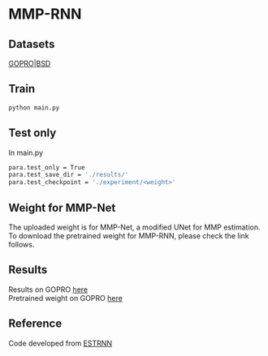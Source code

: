 # MMP-RNN 
## Datasets
[GOPRO](https://drive.google.com/file/d/1rDnbQV_YJtnAAXSG44lUWD_QzxQ9ppgL/view?usp=sharing)|[BSD](https://drive.google.com/file/d/1L6xHO9EPTk6LMEw_zs2suGWY56kNJas4/view?usp=sharing)
## Train
```bash
python main.py
```
## Test only
In main.py
```bash
para.test_only = True
para.test_save_dir = './results/'
para.test_checkpoint = './experiment/<weight>'
```
## Weight for MMP-Net
The uploaded weight is for MMP-Net, a modified UNet for MMP estimation.  
To download the pretrained weight for MMP-RNN, please check the link follows.
## Results
Results on GOPRO [here](https://drive.google.com/file/d/19LHci0U0xFiLuWjJ5w93mdB8zoHI8Grb/view?usp=sharing)  
Pretrained weight on GOPRO [here](https://drive.google.com/file/d/1xDosEjGCyDXRBKPMxJ1Vyp7nB1e2cygJ/view?usp=sharing)
## Reference
Code developed from [ESTRNN](https://github.com/zzh-tech/ESTRNN)

